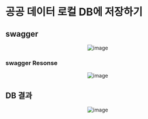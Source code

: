 # 공공 데이터 로컬 DB에 저장하기

## swagger
<div align="center">
    <img alt="image" src="C:\Users\jiwon\OneDrive\바탕 화면\화면 캡처 2024-08-12 021247.png">
</div>

### swagger Resonse
<div align="center">
    <img alt="image" src="C:\Users\jiwon\OneDrive\바탕 화면\화면 캡처 2024-08-12 021847.png">
</div>

## DB 결과
<div align="center">
    <img alt="image" src="C:\Users\jiwon\OneDrive\바탕 화면\화면 캡처 2024-08-12 021724.png">
</div>